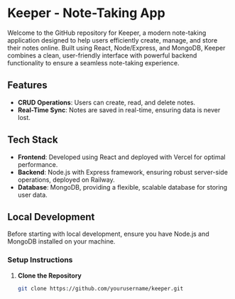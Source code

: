 # Keeper - Note-Taking App

Welcome to the GitHub repository for Keeper, a modern note-taking application designed to help users efficiently create, manage, and store their notes online. Built using React, Node/Express, and MongoDB, Keeper combines a clean, user-friendly interface with powerful backend functionality to ensure a seamless note-taking experience.

## Features

- **CRUD Operations**: Users can create, read, and delete notes.
- **Real-Time Sync**: Notes are saved in real-time, ensuring data is never lost.

## Tech Stack

- **Frontend**: Developed using React and deployed with Vercel for optimal performance.
- **Backend**: Node.js with Express framework, ensuring robust server-side operations, deployed on Railway.
- **Database**: MongoDB, providing a flexible, scalable database for storing user data.

## Local Development

Before starting with local development, ensure you have Node.js and MongoDB installed on your machine.

### Setup Instructions

1. **Clone the Repository**
   ```bash
   git clone https://github.com/yourusername/keeper.git
   ```

